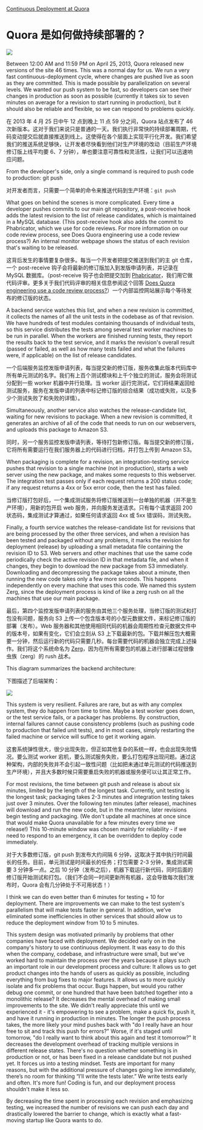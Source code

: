 [Continuous Deployment at Quora](https://engineering.quora.com/Continuous-Deployment-at-Quora)

# Quora 是如何做持续部署的？

![](https://qph.ec.quoracdn.net/main-qimg-a8cf38d0593825625742f67b9111af72.webp)

Between 12:00 AM and 11:59 PM on April 25, 2013, Quora released new versions of the site 46 times. This was a normal day for us. We run a very fast continuous-deployment cycle, where changes are pushed live as soon as they are committed. This is made possible by parallelization on several levels. We wanted our push system to be fast, so developers can see their changes in production as soon as possible (currently it takes six to seven minutes on average for a revision to start running in production), but it should also be reliable and flexible, so we can respond to problems quickly.

在 2013 年 4 月 25 日中午 12 点到晚上 11 点 59 分之间，Quora 站点发布了 46 次新版本。这对于我们来说只是普通的一天。我们执行非常快的持续部署周期，代码变动提交后就直接推送到线上。这使得在各个层面上实现平行化开发。我们希望我们的推送系统足够快，让开发者尽快看到他们对生产环境的改动（目前生产环境修订版上线平均要 6、7 分钟），单也要注意可靠性和灵活性，让我们可以迅速响应问题。

From the developer's side, only a single command is required to push code to production: git push

对开发者而言，只需要一个简单的命令来推送代码到生产环境：`git push`

What goes on behind the scenes is more complicated. Every time a developer pushes commits to our main git repository, a post-receive hook adds the latest revision to the list of release candidates, which is maintained in a MySQL database. (This post-receive hook also adds the commit to Phabricator, which we use for code reviews. For more information on our code review process, see Does Quora engineering use a code review process?) An internal monitor webpage shows the status of each revision that's waiting to be released.

这背后发生的事情要复杂很多。每当一个开发者把提交推送到我们的主 git 仓库，一个 post-receive 钩子会将最新的修订版加入到发版申请列表，并记录在 MySQL 数据库。（post-receive 钩子也会把提交加到 [Phabricator](https://www.quora.com/topic/Phabricator)，我们用它做代码评审。更多关于我们代码评审的相关信息参阅这个回答 [Does Quora engineering use a code review process?](https://www.quora.com/Does-Quora-engineering-use-a-code-review-process)）一个内部监控网站展示每个等待发布的修订版的状态。

A backend service watches this list, and when a new revision is committed, it collects the names of all the unit tests in the codebase as of that revision. We have hundreds of test modules containing thousands of individual tests, so this service distributes the tests among several test worker machines to be run in parallel. When the workers are finished running tests, they report the results back to the test service, and it marks the revision's overall result (passed or failed, as well as how many tests failed and what the failures were, if applicable) on the list of release candidates.

一个后端服务监控发版申请列表，每当提交新的修订版，服务收集此版本代码库中所有单元测试的名字。我们有上百个测试模块和上千个独立的测试，服务会将测试分配到一些 worker 机器中并行处理。当 worker 运行完测试，它们将结果返回给测试服务，服务在发版申请的列表中标记修订版的综合结果（成功或失败，以及多少个测试失败了和失败的详情）。

Simultaneously, another service also watches the release-candidate list, waiting for new revisions to package. When a new revision is committed, it generates an archive of all of the code that needs to run on our webservers, and uploads this package to Amazon S3.

同时，另一个服务监控发版申请列表，等待打包新修订版。每当提交新的修订版，它将所有需要运行在我们服务器上的代码进行归档，并打包上传到 Amazon S3。

When packaging is complete for a revision, an integration-testing service pushes that revision to a single machine (not in production), starts a web server using the new package, and makes some requests to this webserver. The integration test passes only if each request returns a 200 status code; if any request returns a 4xx or 5xx error code, then the test has failed.

当修订版打包好后，一个集成测试服务将修订版推送到一台单独的机器（并不是生产环境），用新的包开启 web 服务，并向服务发送请求。只有每个请求返回 200 状态码，集成测试才算通过，如果任何请求返回 4xx 或 5xx 错误码，测试失败。

Finally, a fourth service watches the release-candidate list for revisions that are being processed by the other three services, and when a revision has been tested and packaged without any problems, it marks the revision for deployment (release) by uploading a small metadata file containing the revision ID to S3. Web servers and other machines that use the same code periodically check the active revision ID in that metadata file, and when it changes, they begin to download the new package from S3 immediately. Downloading and decompressing the package takes about a minute, then running the new code takes only a few more seconds. This happens independently on every machine that uses this code. We named this system Zerg, since the deployment process is kind of like a zerg rush on all the machines that use our main package.

最后，第四个监控发版申请列表的服务由其他三个服务处理，当修订版的测试和打包没有问题，服务向 S3 上传一个包含版本号的小型元数据文件，来标记修订版的部署（发布）。Web 服务器和其他使用相同代码的机器会周期性检查元数据文件中的版本号，如果有变化，它们会立刻从 S3 上下载最新的包。下载并解压包大概需要一分钟，然后运行新的代码只需要几秒。每台需要代码的机器会独立完成上述操作。我们将这个系统命名为 [Zerg](https://www.quora.com/What-is-StarCraft-1998-game-culture-like-at-Quora)，因为在所有需要包的机器上进行部署过程很像虫族（zerg）的 rush 战术。

This diagram summarizes the backend architecture:

下图描述了后端架构：

![](https://qph.ec.quoracdn.net/main-qimg-23dc53ea77e8719676d9fac84766dfe3.webp)

This system is very resilient. Failures are rare, but as with any complex system, they do happen from time to time. Maybe a test worker goes down, or the test service fails, or a packager has problems. By construction, internal failures cannot cause consistency problems (such as pushing code to production that failed unit tests), and in most cases, simply restarting the failed machine or service will suffice to get it working again.

这套系统弹性很大，很少出现失败，但正如其他复杂的系统一样，也会出现失败情况。要么测试 worker 宕机，要么测试服务失败，要么打包程序出现问题。通过这种架构，内部的失败并不会引起一致性问题（比如把未通过单元测试的代码推送到生产环境），并且大多数时候只需要重启失败的机器或服务便可以让其正常工作。

For most revisions, the time between git push and release is about six minutes, limited by the length of the longest task. Currently, unit testing is the longest task; packaging takes 2-3 minutes and integration testing takes just over 3 minutes. Over the following ten minutes (after release), machines will download and run the new code, but in the meantime, later revisions begin testing and packaging. (We don't update all machines at once since that would make Quora unavailable for a few minutes every time we release!) This 10-minute window was chosen mainly for reliability - if we need to respond to an emergency, it can be overridden to deploy code immediately.

对于大多数修订版，git push 到发布大约间隔 6 分钟，这取决于其中执行时间最长的任务。目前，单元测试是时间最长的任务；打包需要 2-3 分钟，集成测试需要 3 分钟多一点。之后 10 分钟（发布之后），机器下载运行新代码，同时后面的修订版开始测试和打包。（我们不会同一时间更新所有机器，这会导致每次我们发布时，Quora 会有几分钟处于不可用状态！）

I think we can do even better than 6 minutes for testing + 10 for deployment. There are improvements we can make to the test system's parallelism that will make tests faster in general. In addition, we’ve eliminated some inefficiencies in other services that should allow us to reduce the deployment window from 10 to 5 minutes.

This system design was motivated primarily by problems that other companies have faced with deployment. We decided early on in the company's history to use continuous deployment. It was easy to do this when the company, codebase, and infrastructure were small, but we've worked hard to maintain the process over the years because it plays such an important role in our development process and culture:
It allows us to get product changes into the hands of users as quickly as possible, including everything from bug fixes to major features.
It allows us to more quickly isolate and fix problems that occur. Bugs happen, but would you rather debug one commit, or one hundred that have been batched together into a monolithic release?
It decreases the mental overhead of making small improvements to the site. We didn't really appreciate this until we experienced it - it's empowering to see a problem, make a quick fix, push it, and have it running in production in minutes. The longer the push process takes, the more likely your mind pushes back with "do I really have an hour free to sit and track this push for errors?" Worse, if it's staged until tomorrow, "do I really want to think about this again and test it tomorrow?"
It decreases the development overhead of tracking multiple versions in different release states. There's no question whether something is in production or not, or has been fixed in a release candidate but not pushed yet.
It forces us into a testing mindset. Tests are important for many reasons, but with the additional pressure of changes going live immediately, there’s no room for thinking “I’ll write the tests later.” We write tests early and often.
It's more fun! Coding is fun, and our deployment process shouldn't make it less so.

By decreasing the time spent in processing each revision and emphasizing testing, we increased the number of revisions we can push each day and drastically lowered the barrier to change, which is exactly what a fast-moving startup like Quora wants to do.